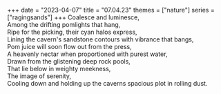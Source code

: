 +++
date = "2023-04-07"
title = "07.04.23"
themes = ["nature"]
series = ["ragingsands"]
+++
Coalesce and luminesce,  
Among the drifting pomlights that hang,  
Ripe for the picking, their cyan halos express,  
Lining the cavern's sandstone contours with vibrance that bangs,  
Pom juice will soon flow out from the press,  
A heavenly nectar when proportioned with purest water,  
Drawn from the glistening deep rock pools,  
That lie below in weighty meekness,  
The image of serenity,  
Cooling down and holding up the caverns spacious plot in rolling dust.
